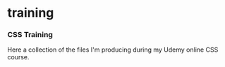# training

### CSS Training

Here a collection of the files I'm producing during my Udemy online CSS course.
